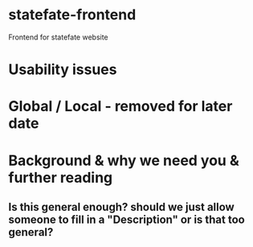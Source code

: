 statefate-frontend
==================

Frontend for statefate website


Usability issues
================
# Global / Local - removed for later date
# Background & why we need you & further reading
## Is this general enough?  should we just allow someone to fill in a "Description" or is that too general?
